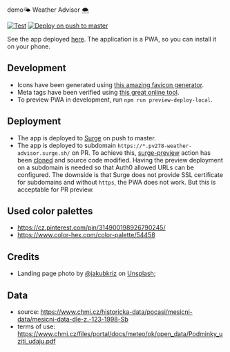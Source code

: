 demo🌤️ Weather Advisor 🌨

[![Test](https://github.com/petr7555/pv278-weather-advisor/actions/workflows/test.yml/badge.svg)](https://github.com/petr7555/pv278-weather-advisor/actions/workflows/test.yml)
[![Deploy on push to master](https://github.com/petr7555/pv278-weather-advisor/actions/workflows/deploy_master.yml/badge.svg)](https://github.com/petr7555/pv278-weather-advisor/actions/workflows/deploy_master.yml)

See the app deployed [here](https://pv278-weather-advisor.surge.sh/).
The application is a PWA, so you can install it on your phone.

## Development

- Icons have been generated using [this amazing favicon generator](https://realfavicongenerator.net/).
- Meta tags have been verified using [this great online tool](https://metatags.io/).
- To preview PWA in development, run `npm run preview-deploy-local`.

## Deployment

- The app is deployed to [Surge](https://pv278-weather-advisor.surge.sh/) on push to master.
- The app is deployed to subdomain `https://*.pv278-weather-advisor.surge.sh/` on PR.
  To achieve this, [surge-preview](https://github.com/afc163/surge-preview) action has
  been [cloned](https://github.com/petr7555/surge-preview) and source code modified.
  Having the preview deployment on a subdomain is needed so that Auth0 allowed URLs can be configured.
  The downside is that Surge does not provide SSL certificate for subdomains and without `https`,
  the PWA does not work. But this is acceptable for PR preview.

## Used color palettes
- https://cz.pinterest.com/pin/314900198926790245/
- https://www.color-hex.com/color-palette/54458

## Credits
- Landing page photo by [@jakubkriz](https://unsplash.com/@jakubkriz) on [Unsplash](https://unsplash.com/photos/06lv_LBX3pk);

## Data
- source: https://www.chmi.cz/historicka-data/pocasi/mesicni-data/mesicni-data-dle-z.-123-1998-Sb
- terms of use: https://www.chmi.cz/files/portal/docs/meteo/ok/open_data/Podminky_uziti_udaju.pdf

